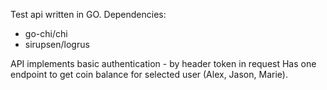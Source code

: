 Test api written in GO.
Dependencies:
- go-chi/chi
- sirupsen/logrus


API implements basic authentication - by header token in request
Has one endpoint to get coin balance for selected user (Alex, Jason, Marie).
